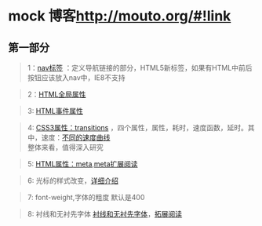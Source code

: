# mock 博客<http://mouto.org/#!link> #

## 第一部分 ##

>1：[nav标签](http://www.w3school.com.cn/tags/tag_nav.asp) ：定义导航链接的部分，HTML5新标签，如果有HTML中前后按钮应该放入nav中，IE8不支持

>2：[HTML全局属性](http://www.w3school.com.cn/tags/html_ref_standardattributes.asp)

>3: [HTML事件属性](http://www.w3school.com.cn/tags/html_ref_eventattributes.asp)

>4: [CSS3属性：transitions](http://www.w3school.com.cn/cssref/pr_transition.asp)  ，四个属性，属性，耗时，速度函数，延时。其中，速度：[不同的速度曲线](http://www.w3school.com.cn/cssref/pr_transition-timing-function.asp)  
整体来看，值得深入研究


>5: [HTML属性：meta](http://www.w3school.com.cn/tags/tag_meta.asp),[meta扩展阅读](http://www.tonyrisk.info/12-26-2014/html-mata.html)

>6: 光标的样式改变，[详细介绍](http://www.w3school.com.cn/cssref/pr_class_cursor.asp)

>7: font-weight,字体的粗度 默认是400

>8: 衬线和无衬先字体 [衬线和无衬先字体](http://www.cnblogs.com/ruxpinsp1/archive/2008/05/06/font-in-front-end-development-2.html)，[拓展阅读](http://blog.sina.com.cn/s/blog_6a70a10d0102v8g7.html)